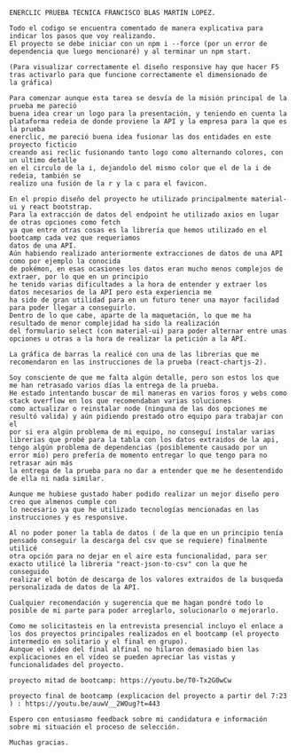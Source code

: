 	ENERCLIC PRUEBA TÉCNICA FRANCISCO BLAS MARTÍN LOPEZ.
	
	Todo el codigo se encuentra comentado de manera explicativa para indicar los pasos que voy realizando.
	El proyecto se debe iniciar con un npm i --force (por un error de dependencia que luego mencionaré) y al terminar un npm start.
	
	(Para visualizar correctamente el diseño responsive hay que hacer F5
	tras activarlo para que funcione correctamente el dimensionado de
	la gráfica)

	Para comenzar aunque esta tarea se desvía de la misión principal de la prueba me pareció
	buena idea crear un logo para la presentación, y teniendo en cuenta la
	plataforma redeia de donde proviene la API y la empresa para la que es la prueba
	enerclic, me pareció buena idea fusionar las dos entidades en este proyecto ficticio
	creando asi reclic fusionando tanto logo como alternando colores, con un ultimo detalle
	en el circulo de la i, dejandolo del mismo color que el de la i de redeia, también se
	realizo una fusión de la r y la c para el favicon.
	
	En el propio diseño del proyecto he utilizado principalmente material-ui y react bootstrap.
	Para la extracción de datos del endpoint he utilizado axios en lugar de otras opciones como fetch
	ya que entre otras cosas es la librería que hemos utilizado en el bootcamp cada vez que requeriamos
	datos de una API.
	Aún habiendo realizado anteriormente extracciones de datos de una API como por ejemplo la conocida
	de pokémon, en esas ocasiones los datos eran mucho menos complejos de extraer, por lo que en un principio
	he tenido varias dificultades a la hora de entender y extraer los datos necesarios de la API pero esta experiencia me
	ha sido de gran utilidad para en un futuro tener una mayor facilidad para poder llegar a conseguirlo.
	Dentro de lo que cabe, aparte de la maquetación, lo que me ha resultado de menor complejidad ha sido la realización
	del formulario select (con material-ui) para poder alternar entre unas opciones u otras a la hora de realizar la petición a la API.
	
	La gráfica de barras la realicé con una de las librerias que me recomendaron en las instrucciones de la prueba (react-chartjs-2).
	
	Soy consciente de que me falta algún detalle, pero son estos los que me han retrasado varios días la entrega de la prueba.
	He estado intentando buscar de mil maneras en varios foros y webs como stack overflow en los que recomendaban varias soluciones
	como actualizar o reinstalar node (ninguna de las dos opciones me resultó valida) y aún pidiendo prestado otro equipo para trabajar con el 
	por si era algún problema de mi equipo, no conseguí instalar varias librerias que probé para la tabla con los datos extraidos de la api,
	tengo algún problema de dependencias (posiblemente causado por un error mío) pero prefería de momento entregar lo que tengo para no retrasar aún más 
	la entrega de la prueba para no dar a entender que me he desentendido de ella ni nada similar.

	Aunque me hubiese gustado haber podido realizar un mejor diseño pero creo que almenos cumple con
	lo necesario ya que he utilizado tecnologías mencionadas en las instrucciones y es responsive. 
	
	Al no poder poner la tabla de datos ( de la que en un principio tenía pensado conseguir la descarga del csv que se requiere) finalmente utilicé
	otra opción para no dejar en el aire esta funcionalidad, para ser exacto utilicé la libreria "react-json-to-csv" con la que he conseguido
	realizar el botón de descarga de los valores extraidos de la busqueda personalizada de datos de la API.
	
	Cualquier recomendación y sugerencia que me hagan pondré todo lo posible de mi parte para poder arreglarlo, solucionarlo o mejorarlo.

    Como me solicitasteis en la entrevista presencial incluyo el enlace a los dos proyectos principales realizados en el bootcamp (el proyecto intermedio en solitario y el final en grupo).
    Aunque el vídeo del final alfinal no hilaron demasiado bien las explicaciones en el vídeo se pueden apreciar las vistas y funcionalidades del proyecto.

    proyecto mitad de bootcamp: https://youtu.be/T0-Tx2G0wCw

    proyecto final de bootcamp (explicacion del proyecto a partir del 7:23 ) : https://youtu.be/auwV__2WOug?t=443  
	
	Espero con entusiasmo feedback sobre mi candidatura e información sobre mi situación el proceso de selección.
	
	Muchas gracias.
	
